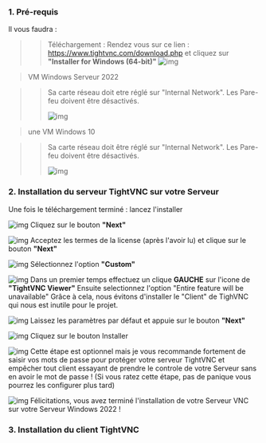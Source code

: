 ### 1. Pré-requis
Il vous faudra : 

>> Téléchargement :
>Rendez vous sur ce lien : https://www.tightvnc.com/download.php et cliquez sur **"Installer for Windows (64-bit)"**
>![img](https://github.com/Hichiraku/Projet_VNC/blob/main/data/install1.png?raw=true)


>VM Windows Serveur 2022

>> Sa carte réseau doit etre réglé sur "Internal Network".
>> Les Pare-feu doivent être désactivés.
>> 
>> ![img](https://github.com/Hichiraku/Projet_VNC/blob/main/data/ConfigVM.png?raw=true)

>une VM Windows 10

>>Sa carte réseau doit être réglé sur "Internal Network".
>>Les Pare-feu doivent être désactivés.
>>
>>![img](https://github.com/Hichiraku/Projet_VNC/blob/main/data/ConfigVM.png?raw=true)

### 2. Installation du serveur TightVNC sur votre Serveur
Une fois le téléchargement terminé : lancez l'installer 

![img](https://github.com/Hichiraku/Projet_VNC/blob/main/data/install2.png?raw=true)
Cliquez sur le bouton **"Next"**

![img](https://github.com/Hichiraku/Projet_VNC/blob/main/data/install3.png?raw=true)
Acceptez les termes de la license (après l'avoir lu) et clique sur le bouton **"Next"**

![img](https://github.com/Hichiraku/Projet_VNC/blob/main/data/install4.png?raw=true)
Sélectionnez l'option **"Custom"**

![img](https://github.com/Hichiraku/Projet_VNC/blob/main/data/install5serve.png?raw=true)
Dans un premier temps effectuez un clique **GAUCHE** sur l'icone de **"TightVNC Viewer"** 
Ensuite selectionnez l'option "Entire feature will be unavailable"
Grâce à cela, nous évitons d'installer le "Client" de TighVNC qui nous est inutile pour le projet.

![img](https://github.com/Hichiraku/Projet_VNC/blob/main/data/install6serve.png?raw=true)
Laissez les paramètres par défaut et appuie sur le bouton **"Next"**

![img](https://github.com/Hichiraku/Projet_VNC/blob/main/data/install7serve.png?raw=true)
Cliquez sur le bouton Installer

![img](https://github.com/Hichiraku/Projet_VNC/blob/main/data/install8serve.png?raw=true)
Cette étape est optionnel mais je vous recommande fortement de saisir vos mots de passe pour protéger votre serveur TightVNC et empêcher tout client essayant de prendre le controle de votre Serveur sans en avoir le mot de passe !
(Si vous ratez cette étape, pas de panique vous pourrez les configurer plus tard)

![img](https://github.com/Hichiraku/Projet_VNC/blob/main/data/install9serve.png?raw=true)
Félicitations, vous avez terminé l'installation de votre Serveur VNC sur votre Serveur Windows 2022 !

### 3. Installation du client TightVNC
